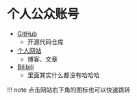 # 个人公众账号

- [GitHub](https://github.com/AnistonH)
    - 开源代码仓库
- [个人网站](https://AnistonH.github.io)
    - 博客、文章
- [Bilibili](https://space.bilibili.com/527117890)
    - 里面其实什么都没有哈哈哈

!!! note
    点击网站右下角的图标也可以快速跳转
